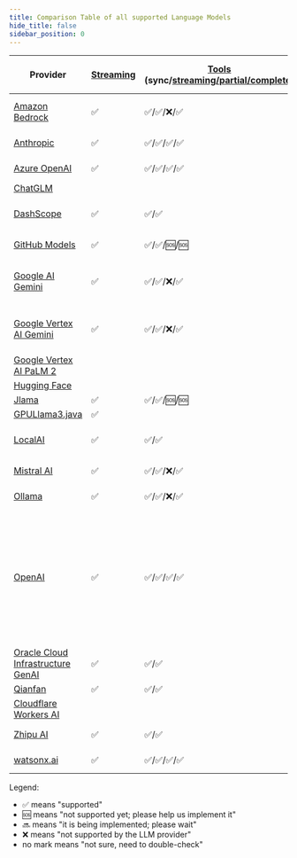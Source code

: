 ```yaml
---
title: Comparison Table of all supported Language Models
hide_title: false
sidebar_position: 0
---
```


| Provider                                                                         | [Streaming](/tutorials/response-streaming) | [Tools](/tutorials/tools) (sync/[streaming/partial/complete](/tutorials/tools#using-streamingchatmodel)) | [JSON Schema](/tutorials/structured-outputs#json-schema)           | [JSON Mode](/tutorials/ai-services#json-mode) | Thinking (Reasoning) | Supported [Modalities](/tutorials/chat-and-language-models/#multimodality) (Input) | [Observability](/tutorials/observability) | [Customizable HTTP Client](/tutorials/customizable-http-client) | Local Deployment                                                                                                        | Supports Native Image | Comments                                                                   |
|----------------------------------------------------------------------------------|--------------------------------------------|----------------------------------------------------------------------------------------------------------|--------------------------------------------------------------------|-----------------------------------------------|----------------------|------------------------------------------------------------------------------------|-------------------------------------------|-----------------------------------------------------------------|-------------------------------------------------------------------------------------------------------------------------|-----------------------|----------------------------------------------------------------------------|
| [Amazon Bedrock](/integrations/language-models/amazon-bedrock)                   | ✅                                          | ✅/✅/❌/✅                                                                                                  |                                                                    |                                               | ✅                    | text, image, PDF                                                                   | ✅                                         |                                                                 |                                                                                                                         |                       |                                                                            |
| [Anthropic](/integrations/language-models/anthropic)                             | ✅                                          | ✅/✅/✅/✅                                                                                                  |                                                                    |                                               | ✅                    | text, image                                                                        | ✅                                         | ✅                                                               |                                                                                                                         | ✅                     |                                                                            |
| [Azure OpenAI](/integrations/language-models/azure-open-ai)                      | ✅                                          | ✅/✅/✅/✅                                                                                                  | ✅                                                                  | ✅                                             |                      | text, image                                                                        | ✅                                         |                                                                 |                                                                                                                         |                       |                                                                            |
| [ChatGLM](/integrations/language-models/chatglm)                                 |                                            |                                                                                                          |                                                                    |                                               |                      | text                                                                               |                                           |                                                                 |                                                                                                                         |                       |                                                                            |
| [DashScope](/integrations/language-models/dashscope)                             | ✅                                          | ✅/✅                                                                                                      |                                                                    |                                               |                      | text, image, audio                                                                 | ✅                                         |                                                                 |                                                                                                                         |                       |                                                                            |
| [GitHub Models](/integrations/language-models/github-models)                     | ✅                                          | ✅/✅/🆘/🆘                                                                                                | 🔜 [#1911](https://github.com/langchain4j/langchain4j/issues/1911) | ✅                                             |                      | text, image                                                                        | ✅                                         |                                                                 |                                                                                                                         |                       |                                                                            |
| [Google AI Gemini](/integrations/language-models/google-ai-gemini)               | ✅                                          | ✅/✅/❌/✅                                                                                                  | ✅                                                                  | ✅                                             | ✅                    | text, image, audio, video, PDF                                                     | ✅                                         | ✅                                                               |                                                                                                                         |                       |                                                                            |
| [Google Vertex AI Gemini](/integrations/language-models/google-vertex-ai-gemini) | ✅                                          | ✅/✅/❌/✅                                                                                                  | ✅                                                                  | ✅                                             |                      | text, image, audio, video, PDF                                                     | ✅                                         |                                                                 |                                                                                                                         |                       |                                                                            |
| [Google Vertex AI PaLM 2](/integrations/language-models/google-palm)             |                                            |                                                                                                          |                                                                    |                                               |                      | text                                                                               |                                           |                                                                 |                                                                                                                         | ✅                     |                                                                            |
| [Hugging Face](/integrations/language-models/hugging-face)                       |                                            |                                                                                                          |                                                                    |                                               |                      | text                                                                               |                                           |                                                                 |                                                                                                                         |                       |                                                                            |
| [Jlama](/integrations/language-models/jlama)                                     | ✅                                          | ✅/✅/🆘/🆘                                                                                                |                                                                    |                                               |                      | text                                                                               |                                           |                                                                 | ✅                                                                                                                       | ✅                     |                                                                            |
| [GPULlama3.java](/integrations/language-models/gpullama3-java)                   | ✅                                          |                                                                                                          |                                                                    |                                               |                      | text                                                                               |                                           |                                                                 | ✅                                                                                                                       | ✅                     |                                                                            |
| [LocalAI](/integrations/language-models/local-ai)                                | ✅                                          | ✅/✅                                                                                                      |                                                                    |                                               |                      | text, image, audio                                                                 |                                           |                                                                 | ✅                                                                                                                       |                       |                                                                            |
| [Mistral AI](/integrations/language-models/mistral-ai)                           | ✅                                          | ✅/✅/❌/✅                                                                                                  | ✅                                                                  | ✅                                             |                      | text, image                                                                        | ✅                                         | ✅                                                               |                                                                                                                         |                       |                                                                            |
| [Ollama](/integrations/language-models/ollama)                                   | ✅                                          | ✅/✅/❌/✅                                                                                                  | ✅                                                                  | ✅                                             | ✅                    | text, image                                                                        | ✅                                         | ✅                                                               | ✅                                                                                                                       |                       |                                                                            |
| [OpenAI](/integrations/language-models/open-ai)                                  | ✅                                          | ✅/✅/✅/✅                                                                                                  | ✅                                                                  | ✅                                             | ✅ (DeepSeek)         | text, image, audio, PDF                                                            | ✅                                         | ✅                                                               | See [OpenAI-Compatible Language Models](./openai-compatible.md) (Ollama, LM Studio, GPT4All, Docker Model Runner, etc.) | ✅                     | See [OpenAI-Compatible Language Models](./openai-compatible.md)(Groq, ...) |
| [Oracle Cloud Infrastructure GenAI](/integrations/language-models/oci-genai)     | ✅                                          | ✅/✅                                                                                                      |                                                                    |                                               |                      | text, image                                                                        |                                           |                                                                 |                                                                                                                         | ✅                     |                                                                            |
| [Qianfan](/integrations/language-models/qianfan)                                 | ✅                                          | ✅/✅                                                                                                      |                                                                    |                                               |                      | text                                                                               |                                           |                                                                 |                                                                                                                         |                       |                                                                            |
| [Cloudflare Workers AI](/integrations/language-models/workers-ai)                |                                            |                                                                                                          |                                                                    |                                               |                      | text                                                                               |                                           |                                                                 |                                                                                                                         |                       |                                                                            |
| [Zhipu AI](/integrations/language-models/zhipu-ai)                               | ✅                                          | ✅/✅                                                                                                      |                                                                    |                                               |                      | text, image                                                                        | ✅                                         |                                                                 |                                                                                                                         |                       |                                                                            |
| [watsonx.ai](/integrations/language-models/watsonx)                              | ✅                                          | ✅/✅/✅/✅                                                                                                  | ✅                                                                  | ✅                                             | ✅ (Granite)          | text, image                                                                        | ✅                                         | ✅                                                               |                                                                                                                         |                       |                                                                            |

Legend:

- ✅ means "supported"
- 🆘 means "not supported yet; please help us implement it"
- 🔜 means "it is being implemented; please wait"
- ❌ means "not supported by the LLM provider"
- no mark means "not sure, need to double-check"
